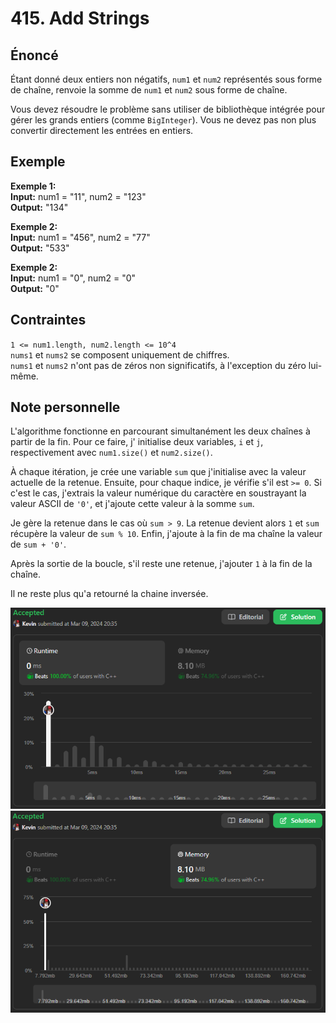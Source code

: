 # 415. Add Strings

## Énoncé

Étant donné deux entiers non négatifs, `num1` et `num2` représentés sous forme de chaîne, renvoie la somme de `num1` et `num2` sous forme de chaîne.

Vous devez résoudre le problème sans utiliser de bibliothèque intégrée pour gérer les grands entiers (comme `BigInteger`). Vous ne devez pas non plus convertir directement les entrées en entiers.

## Exemple

**Exemple 1:**  
**Input:** num1 = "11", num2 = "123"  
**Output:** "134"

**Exemple 2:**  
**Input:** num1 = "456", num2 = "77"  
**Output:** "533"

**Exemple 2:**  
**Input:** num1 = "0", num2 = "0"  
**Output:** "0"

## Contraintes

`1 <= num1.length, num2.length <= 10^4`  
`nums1` et `nums2` se composent uniquement de chiffres.  
`nums1` et `nums2` n'ont pas de zéros non significatifs, à l'exception du zéro lui-même.

## Note personnelle

L'algorithme fonctionne en parcourant simultanément les deux chaînes à partir de la fin. Pour ce faire, j' initialise deux variables, `i` et `j`, respectivement avec `num1.size()` et `num2.size()`.

À chaque itération, je crée une variable `sum` que j'initialise avec la valeur actuelle de la retenue.
Ensuite, pour chaque indice, je vérifie s'il est `>= 0`. Si c'est le cas, j'extrais la valeur numérique du caractère en soustrayant la valeur ASCII de `'0'`, et j'ajoute cette valeur à la somme `sum`.

Je gère la retenue dans le cas où `sum > 9`. La retenue devient alors `1` et `sum` récupère la valeur de `sum % 10`.
Enfin, j'ajoute à la fin de ma chaîne la valeur de `sum + '0'`.

Après la sortie de la boucle, s'il reste une retenue, j'ajouter `1` à la fin de la chaîne.

Il ne reste plus qu'a retourné la chaine inversée.

<img src="./imgs/runtime.png"/>
<img src="./imgs/memory.png"/>
